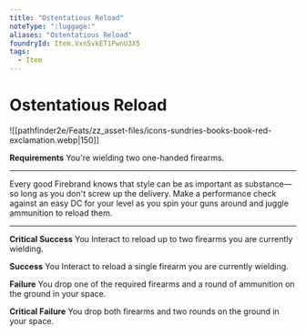 ```yaml
---
title: "Ostentatious Reload"
noteType: ":luggage:"
aliases: "Ostentatious Reload"
foundryId: Item.Vxn5vkET1PwnU3X5
tags:
  - Item
---
```


# Ostentatious Reload
![[pathfinder2e/Feats/zz_asset-files/icons-sundries-books-book-red-exclamation.webp|150]]

**Requirements** You're wielding two one-handed firearms.

* * *

Every good Firebrand knows that style can be as important as substance—so long as you don't screw up the delivery. Make a performance check against an easy DC for your level as you spin your guns around and juggle ammunition to reload them.

* * *

**Critical Success** You Interact to reload up to two firearms you are currently wielding.

**Success** You Interact to reload a single firearm you are currently wielding.

**Failure** You drop one of the required firearms and a round of ammunition on the ground in your space.

**Critical Failure** You drop both firearms and two rounds on the ground in your space.
